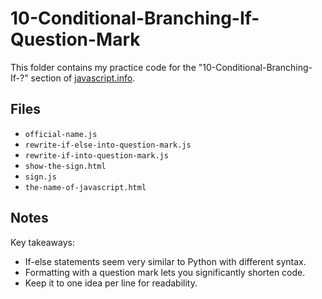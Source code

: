 # 10-Conditional-Branching-If-Question-Mark

This folder contains my practice code for the "10-Conditional-Branching-If-?" section of [javascript.info](https://javascript.info/).

## Files

- `official-name.js`
- `rewrite-if-else-into-question-mark.js`
- `rewrite-if-into-question-mark.js`
- `show-the-sign.html`
- `sign.js`
- `the-name-of-javascript.html`

## Notes

Key takeaways:
- If-else statements seem very similar to Python with different syntax.
- Formatting with a question mark lets you significantly shorten code.
- Keep it to one idea per line for readability.